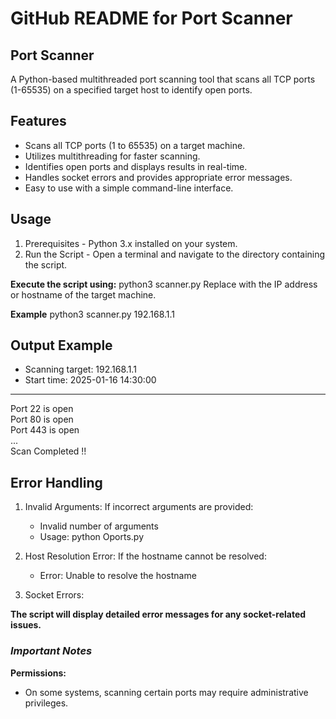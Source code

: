 # **GitHub README for Port Scanner**
## **Port Scanner**
  A Python-based multithreaded port scanning tool that scans all TCP ports (1-65535) on a specified target host to identify open ports.

## **Features**
  - Scans all TCP ports (1 to 65535) on a target machine.
  - Utilizes multithreading for faster scanning.
  - Identifies open ports and displays results in real-time.
  - Handles socket errors and provides appropriate error messages.
  - Easy to use with a simple command-line interface.
## **Usage**
  1. Prerequisites
    - Python 3.x installed on your system.
  2. Run the Script
    - Open a terminal and navigate to the directory containing the script.

**Execute the script using:**
  python3 scanner.py <target>
Replace <target> with the IP address or hostname of the target machine.

**Example**
python3 scanner.py 192.168.1.1

**Output Example**
--------------------------------------------------
- Scanning target: 192.168.1.1
- Start time: 2025-01-16 14:30:00
--------------------------------------------------
Port 22 is open  
Port 80 is open  
Port 443 is open  
...  
Scan Completed !!  

## **Error Handling**
  1. Invalid Arguments: If incorrect arguments are provided:
     - Invalid number of arguments
     - Usage: python Oports.py <target>
    
  2. Host Resolution Error: If the hostname cannot be resolved:
     - Error: Unable to resolve the hostname <target>
  3. Socket Errors:
     
**The script will display detailed error messages for any socket-related issues.**

### *Important Notes*
  **Permissions:**
  - On some systems, scanning certain ports may require administrative privileges.
